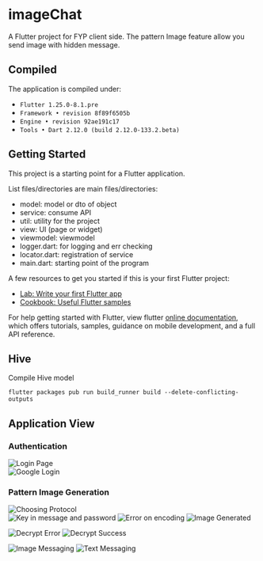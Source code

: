 # imageChat

A Flutter project for FYP client side. The pattern Image feature allow you send image with hidden message.

## Compiled

The application is compiled under:

- `Flutter 1.25.0-8.1.pre`
- `Framework • revision 8f89f6505b`
- `Engine • revision 92ae191c17`
- `Tools • Dart 2.12.0 (build 2.12.0-133.2.beta)`

## Getting Started

This project is a starting point for a Flutter application.

List files/directories are main files/directories:
- model: model or dto of object
- service: consume API
- util: utility for the project
- view: UI (page or widget)
- viewmodel: viewmodel
- logger.dart: for logging and err checking
- locator.dart: registration of service
- main.dart: starting point of the program


A few resources to get you started if this is your first Flutter project:

- [Lab: Write your first Flutter app](https://flutter.dev/docs/get-started/codelab)
- [Cookbook: Useful Flutter samples](https://flutter.dev/docs/cookbook)

For help getting started with Flutter, view flutter
[online documentation](https://flutter.dev/docs), which offers tutorials,
samples, guidance on mobile development, and a full API reference.

## Hive
Compile Hive model

`flutter packages pub run build_runner build --delete-conflicting-outputs`

## Application View

### Authentication

![Login Page](./doc/photo_2021-01-04_01-37-49.jpg)  
![Google Login](./doc/photo_2021-01-04_01-37-47.jpg)

### Pattern Image Generation
![Choosing Protocol](./doc/photo_2021-01-04_01-37-43.jpg)  
![Key in message and password](./doc/photo_2021-01-04_01-37-36.jpg)
![Error on encoding](./doc/photo_2021-01-04_01-37-33.jpg)
![Image Generated](./doc/photo_2021-01-04_01-37-26.jpg)


![Decrypt Error](./doc/photo_2021-01-04_01-37-17.jpg)
![Decrypt Success](./doc/photo_2021-01-04_01-37-14.jpg)


![Image Messaging](./doc/photo_2021-01-04_01-37-21.jpg)
![Text Messaging](./doc/photo_2021-01-04_01-37-09.jpg)